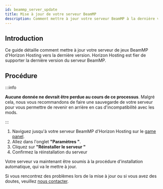 ```yaml
---
id: beammp_server_update
title: Mise à jour de votre serveur BeamMP
description: Comment mettre à jour votre serveur BeamMP à la dernière version ?
---
```


## Introduction
Ce guide détaille comment mettre à jour votre serveur de jeux BeamMP d'Horizon Hosting vers la dernière version. Horizon Hosting est fier de supporter la dernière version du serveur BeamMP.



## Procédure
:::info

**Aucune donnée ne devrait être perdue au cours de ce processus**. Malgré cela, nous vous recommandons de faire une sauvegarde de votre serveur pour vous permettre de revenir en arrière en cas d'incompatibilité avec les mods.

:::

1. Naviguez jusqu'à votre serveur BeamMP d'Horizon Hosting sur le [game panel](https://hrzn.link/panel).
2. Allez dans l'onglet **"Paramètres "**.
3. Cliquez sur **"Réinstaller le serveur "**
4. Confirmez la réinstallation du serveur

Votre serveur va maintenant être soumis à la procédure d'installation automatique, qui va le mettre à jour.

Si vous rencontrez des problèmes lors de la mise à jour ou si vous avez des doutes, veuillez [nous contacter](https://hrzn.link/getting_support).